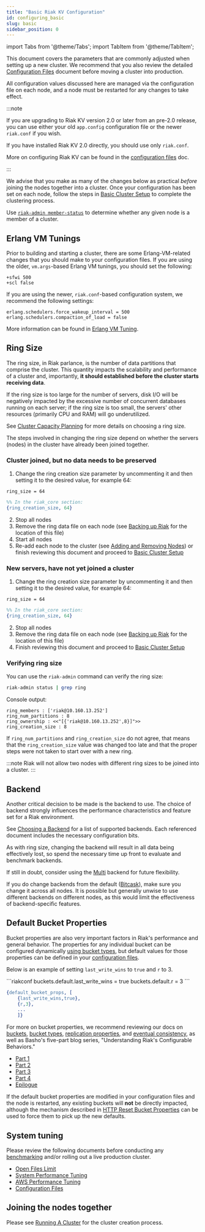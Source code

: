 ```yaml
---
title: "Basic Riak KV Configuration"
id: configuring_basic
slug: basic
sidebar_position: 0
---
```


import Tabs from '@theme/Tabs';
import TabItem from '@theme/TabItem';

[config reference]: ../configuring/reference.md

[use running cluster]: ../using/running-a-cluster.md

[use admin riak-admin#member-status]: ../using/admin/riak-admin.md#member-status

[perf erlang]: ../using/performance/erlang.md

[plan start]: ../setup/planning/start.md

[plan best practices]: ../setup/planning/best-practices.md

[cluster ops backup]: ../using/cluster-operations/backing-up.md

[cluster ops add remove node]: ../using/cluster-operations/adding-removing-nodes.md

[plan backend]: ../setup/planning/backend/index.md

[plan backend multi]: ../setup/planning/backend/multi.md

[plan backend bitcask]: ../setup/planning/backend/bitcask.md

[usage bucket types]: ../developing/usage/bucket-types.md

[apps replication properties]: ../developing/app-guide/replication-properties.md

[concept buckets]: ../learn/concepts/buckets.md

[concept eventual consistency]: ../learn/concepts/eventual-consistency.md

[perf benchmark]: ../using/performance/benchmarking.md

[perf open files]: ../using/performance/open-files-limit.md

[perf index]: ../using/performance/index.md

[perf aws]: ../using/performance/amazon-web-services.md

[Cluster Capacity Planning]: ../setup/planning/cluster-capacity.md#ring-sizenumber-of-partitions

This document covers the parameters that are commonly adjusted when
setting up a new cluster. We recommend that you also review the detailed
[Configuration Files][config reference] document before moving a cluster into
production.

All configuration values discussed here are managed via the
configuration file on each node, and a node must be restarted for any
changes to take effect.

:::note 

If you are upgrading to Riak KV version 2.0 or later from an pre-2.0
release, you can use either your old `app.config` configuration file or
the newer `riak.conf` if you wish.

If you have installed Riak KV 2.0 directly, you should use only
`riak.conf`.

More on configuring Riak KV can be found in the [configuration files][config reference]
doc.

:::

We advise that you make as many of the changes below as practical
*before* joining the nodes together into a cluster. Once your
configuration has been set on each node, follow the steps in [Basic Cluster Setup][use running cluster] to complete the clustering process.

Use [`riak-admin member-status`][use admin riak-admin#member-status]
to determine whether any given node is a member of a cluster.

## Erlang VM Tunings

Prior to building and starting a cluster, there are some
Erlang-VM-related changes that you should make to your configuration
files. If you are using the older, `vm.args`-based Erlang VM tunings,
you should set the following:

```vmargs
+sfwi 500
+scl false
```

If you are using the newer, `riak.conf`-based configuration system, we
recommend the following settings:

```riakconf
erlang.schedulers.force_wakeup_interval = 500
erlang.schedulers.compaction_of_load = false
```

More information can be found in [Erlang VM Tuning][perf erlang].

## Ring Size

The ring size, in Riak parlance, is the number of data partitions that
comprise the cluster. This quantity impacts the scalability and
performance of a cluster and, importantly, **it should established
before the cluster starts receiving data**.

If the ring size is too large for the number of servers, disk I/O will
be negatively impacted by the excessive number of concurrent databases
running on each server; if the ring size is too small, the servers' other
resources (primarily CPU and RAM) will go underutilized.

See [Cluster Capacity Planning] for more details on choosing a ring size.

The steps involved in changing the ring size depend on whether the
servers (nodes) in the cluster have already been joined together.

### Cluster joined, but no data needs to be preserved

1. Change the ring creation size parameter by uncommenting it and then
   setting it to the desired value, for example 64:

<Tabs>

<TabItem label="riak.conf" value="riak.conf" default>

```riakconf
ring_size = 64
```

</TabItem>

<TabItem label="Erlang" value="erlang">

```erlang
%% In the riak_core section:
{ring_creation_size, 64}
```

</TabItem>

</Tabs>

2. Stop all nodes
3. Remove the ring data file on each node (see [Backing up Riak][cluster ops backup] for the location of this file) 
4. Start all nodes
5. Re-add each node to the cluster (see [Adding and Removing Nodes][cluster ops add remove node]) or finish reviewing this document and proceed to [Basic Cluster Setup][use running cluster]

### New servers, have not yet joined a cluster

1. Change the ring creation size parameter by uncommenting it and then
   setting it to the desired value, for example 64:

<Tabs>

<TabItem label="riak.conf" value="riak.conf" default>

```riakconf
ring_size = 64
```

</TabItem>

<TabItem label="Erlang" value="erlang">

```erlang
%% In the riak_core section:
{ring_creation_size, 64}
```

</TabItem>

</Tabs>

2. Stop all nodes
3. Remove the ring data file on each node (see [Backing up Riak][cluster ops backup] for
   the location of this file)
4. Finish reviewing this document and proceed to [Basic Cluster Setup][use running cluster]

### Verifying ring size

You can use the `riak-admin` command can verify the ring size:

```bash
riak-admin status | grep ring
```

Console output:

```
ring_members : ['riak@10.160.13.252']
ring_num_partitions : 8
ring_ownership : <<"[{'riak@10.160.13.252',8}]">>
ring_creation_size : 8
```

If `ring_num_partitions` and `ring_creation_size` do not agree, that
means that the `ring_creation_size` value was changed too late and that
the proper steps were not taken to start over with a new ring.

:::note
Riak will not allow two nodes with different ring sizes to be
joined into a cluster.
:::

## Backend

Another critical decision to be made is the backend to use. The choice
of backend strongly influences the performance characteristics and
feature set for a Riak environment.

See [Choosing a Backend][plan backend] for a list of supported backends. Each
referenced document includes the necessary configuration bits.

As with ring size, changing the backend will result in all data being
effectively lost, so spend the necessary time up front to evaluate and
benchmark backends.

If still in doubt, consider using the [Multi][plan backend multi] backend for future
flexibility.

If you do change backends from the default ([Bitcask][plan backend bitcask]), make sure you change it across all nodes. It is possible but generally unwise to use different backends on different nodes, as this would limit the
effectiveness of backend-specific features.

## Default Bucket Properties

Bucket properties are also very important factors in Riak's performance
and general behavior. The properties for any individual bucket can be
configured dynamically [using bucket types][usage bucket types], but default values for those properties can be defined in your [configuration files][config reference].

Below is an example of setting `last_write_wins` to `true` and `r` to 3.

<Tabs>

<TabItem label="riak.conf" value="riak.conf" default>
```riakconf
buckets.default.last_write_wins = true
buckets.default.r = 3
```

</TabItem>

<TabItem label="app.config" value="app.config">

```erlang
{default_bucket_props, [
    {last_write_wins,true},
    {r,3},
    ...
    ]}
```

</TabItem>

</Tabs>

For more on bucket properties, we recommend reviewing our docs on
[buckets][concept buckets], [bucket types][usage bucket types], [replication properties][apps replication properties], and [eventual consistency][concept eventual consistency], as well as Basho's five-part blog series, "Understanding Riak's Configurable Behaviors."

* [Part 1](http://basho.com/understanding-riaks-configurable-behaviors-part-1/)
* [Part 2](http://basho.com/riaks-config-behaviors-part-2/)
* [Part 3](http://basho.com/riaks-config-behaviors-part-3/)
* [Part 4](http://basho.com/riaks-config-behaviors-part-4/)
* [Epilogue](http://basho.com/riaks-config-behaviors-epilogue/)

If the default bucket properties are modified in your configuration
files and the node is restarted, any existing buckets will **not** be
directly impacted, although the mechanism described in [HTTP Reset Bucket Properties](../developing/api/http/reset-bucket-props.md) can be used to force them to pick up the new
defaults.

## System tuning

Please review the following documents before conducting any
[benchmarking][perf benchmark] and/or rolling out a live production
cluster.

* [Open Files Limit][perf open files]
* [System Performance Tuning][perf index]
* [AWS Performance Tuning][perf aws]
* [Configuration Files][config reference]

## Joining the nodes together

Please see [Running A Cluster][use running cluster] for the cluster creation process.
